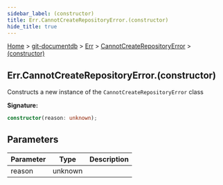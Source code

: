 ```yaml
---
sidebar_label: (constructor)
title: Err.CannotCreateRepositoryError.(constructor)
hide_title: true
---
```


[Home](./index.md) &gt; [git-documentdb](./git-documentdb.md) &gt; [Err](./git-documentdb.err.md) &gt; [CannotCreateRepositoryError](./git-documentdb.err.cannotcreaterepositoryerror.md) &gt; [(constructor)](./git-documentdb.err.cannotcreaterepositoryerror._constructor_.md)

## Err.CannotCreateRepositoryError.(constructor)

Constructs a new instance of the `CannotCreateRepositoryError` class

<b>Signature:</b>

```typescript
constructor(reason: unknown);
```

## Parameters

|  Parameter | Type | Description |
|  --- | --- | --- |
|  reason | unknown |  |

